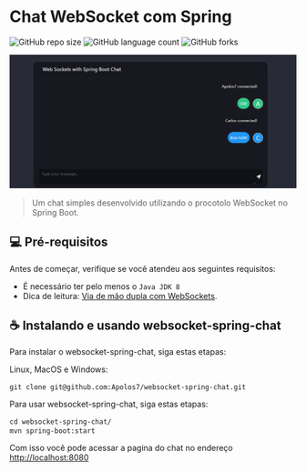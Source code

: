 # Chat WebSocket com Spring

![GitHub repo size](https://img.shields.io/github/repo-size/Apolos7/websocket-spring-chat?style=for-the-badge)
![GitHub language count](https://img.shields.io/github/languages/count/Apolos7/websocket-spring-chat?style=for-the-badge)
![GitHub forks](https://img.shields.io/github/forks/Apolos7/websocket-spring-chat?style=for-the-badge)

<img src="exemplo-image.png" alt="exemplo imagem">

> Um chat simples desenvolvido utilizando o procotolo WebSocket no Spring Boot.

## 💻 Pré-requisitos

Antes de começar, verifique se você atendeu aos seguintes requisitos:

* É necessário ter pelo menos o `Java JDK 8`
* Dica de leitura: [Via de mão dupla com WebSockets](https://www.devmedia.com.br/via-de-mao-dupla-com-websockets/28281).

## ☕ Instalando e usando websocket-spring-chat

Para instalar o websocket-spring-chat, siga estas etapas:

Linux, MacOS e Windows:
```
git clone git@github.com:Apolos7/websocket-spring-chat.git
```

Para usar websocket-spring-chat, siga estas etapas:

```
cd websocket-spring-chat/
mvn spring-boot:start
```
Com isso você pode acessar a pagina do chat no endereço [http://localhost:8080](http://localhost:8080)
